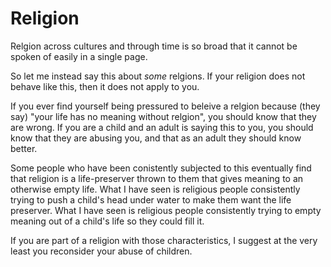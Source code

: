 # Religion

Relgion across cultures and through time is so broad that it cannot be spoken of easily in a single page.

So let me instead say this about *some* relgions.  If your religion does not behave like this, then it does not apply to you.

If you ever find yourself being pressured to beleive a relgion because (they say) "your life has no meaning without relgion",
you should know that they are wrong.  If you are a child and an adult is saying this to you, you should know that they are abusing you, and that
as an adult they should know better.

Some people who have been conistently subjected to this eventually find that religion is a life-preserver thrown to them 
that gives meaning to an otherwise empty life.   What I have seen is religious people consistently trying to push a child's head under water
to make them want the life preserver.  What I have seen is religious people consistently trying to empty meaning out of a child's life
so they could fill it.

If you are part of a religion with those characteristics, I suggest at the very least you reconsider your abuse of children.
